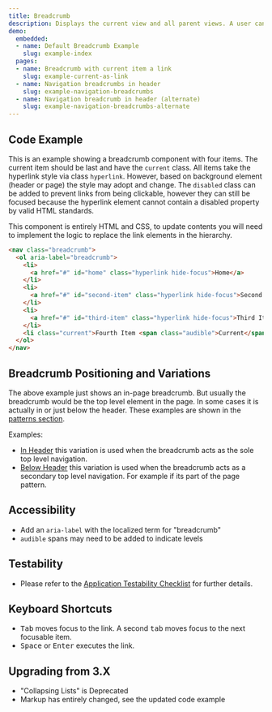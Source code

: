 ```yaml
---
title: Breadcrumb
description: Displays the current view and all parent views. A user can navigate between views. Best for presenting hierarchical paths in a system.
demo:
  embedded:
  - name: Default Breadcrumb Example
    slug: example-index
  pages:
  - name: Breadcrumb with current item a link
    slug: example-current-as-link
  - name: Navigation breadcrumbs in header
    slug: example-navigation-breadcrumbs
  - name: Navigation breadcrumb in header (alternate)
    slug: example-navigation-breadcrumbs-alternate
---
```


## Code Example

This is an example showing a breadcrumb component with four items. The current item should be last and have the `current` class. All items take the hyperlink style via class `hyperlink`. However, based on background element (header or page) the style may adopt and change. The `disabled` class can be added to prevent links from being clickable, however they can still be focused because the hyperlink element cannot contain a disabled property by valid HTML standards.

This component is entirely HTML and CSS, to update contents you will need to implement the logic to replace the link elements in the hierarchy.

```html
<nav class="breadcrumb">
  <ol aria-label="breadcrumb">
    <li>
      <a href="#" id="home" class="hyperlink hide-focus">Home</a>
    </li>
    <li>
      <a href="#" id="second-item" class="hyperlink hide-focus">Second Item</a>
    </li>
    <li>
      <a href="#" id="third-item" class="hyperlink hide-focus">Third Item</a>
    </li>
    <li class="current">Fourth Item <span class="audible">Current</span></li>
  </ol>
</nav>
```

## Breadcrumb Positioning and Variations

The above example just shows an in-page breadcrumb. But usually the breadcrumb would be the top level element in the page. In some cases it is actually in or just below the header. These examples are shown in the [patterns section](./demo/patterns/list).

Examples:

- [In Header](./demo/patterns/navigation-breadcrumbs) this variation is used when the breadcrumb acts as the sole top level navigation.
- [Below Header](./demo/patterns/navigation-breadcrumbs-alternate) this variation is used when the breadcrumb acts as a secondary top level navigation. For example if its part of the page pattern.

## Accessibility

- Add an `aria-label` with the localized term for "breadcrumb"
- `audible` spans may need to be added to indicate levels

## Testability

- Please refer to the [Application Testability Checklist](/resources/application-testability-checklist) for further details.

## Keyboard Shortcuts

- <kbd>Tab</kbd> moves focus to the link. A second <kbd>tab</kbd> moves focus to the next focusable item.
- <kbd>Space</kbd> or <kbd>Enter</kbd> executes the link.

## Upgrading from 3.X

- "Collapsing Lists" is Deprecated
- Markup has entirely changed, see the updated code example
